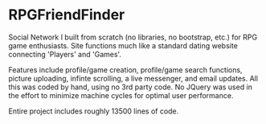 # RPGFriendFinder
Social Network I built from scratch (no libraries, no bootstrap, etc.) for RPG game enthusiasts. Site functions much like a standard dating website connecting 'Players' and 'Games'.
 
Features include profile/game creation, profile/game search functions, picture uploading, infinte scrolling, a live messenger, and email updates. All this was coded by hand, using no 3rd party code. No JQuery was used in the effort to minimize machine cycles for optimal user performance.

Entire project includes roughly 13500 lines of code.

